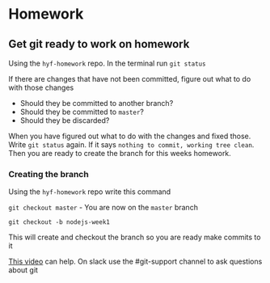 # Homework

## Get git ready to work on homework

Using the `hyf-homework` repo. In the terminal run `git status`

If there are changes that have not been committed, figure out what to do with those changes

- Should they be committed to another branch?
- Should they be committed to `master`?
- Should they be discarded?

When you have figured out what to do with the changes and fixed those. Write `git status` again. If it says `nothing to commit, working tree clean`. Then you are ready to create the branch for this weeks homework.

### Creating the branch

Using the `hyf-homework` repo write this command

`git checkout master` - You are now on the `master` branch

`git checkout -b nodejs-week1`

This will create and checkout the branch so you are ready make commits to it

[This video](https://www.youtube.com/watch?v=XYlgh9hSWtw) can help. On slack use the #git-support channel to ask questions about git
